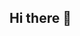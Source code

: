 ## Hi there 👋

<!--
**gearstu/gearstu** is a ✨ _special_ ✨ repository because its `README.md` (this file) appears on your GitHub profile.

Here are some ideas to get you started:

- 🔭 I’m currently working on a new web development project that integrates AI-powered tools to enhance user experience.
- 🌱 I’m currently learning advanced Python programming and machine learning algorithms.  
- 👯 I’m looking to collaborate on open-source projects related to data visualization or educational technology.  
- 🤔 I’m looking for help with optimizing backend performance for scalable applications.  
- 💬 Ask me about web development, JavaScript frameworks, or productivity hacks!  
- 📫 How to reach me: via email at example@example.com or on LinkedIn at [Your LinkedIn Profile]. 
- 😄 Pronouns: They/Them.
- ⚡ Fun fact: I once coded an entire app during a 12-hour flight!
-->

